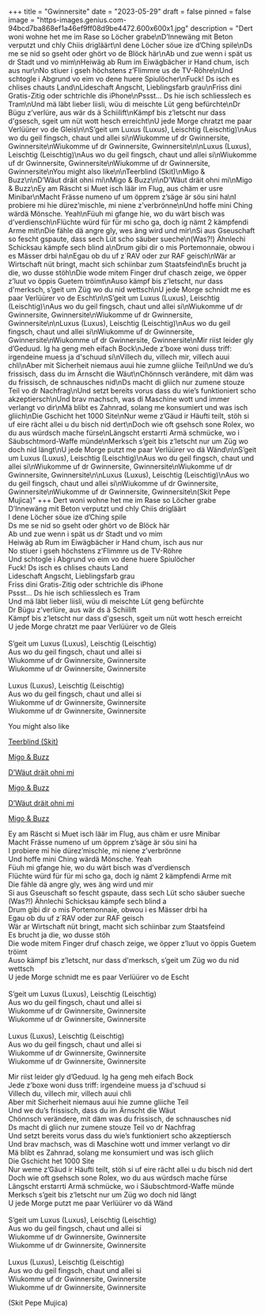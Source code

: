 +++
title = "Gwinnersite"
date = "2023-05-29"
draft = false
pinned = false
image = "https-images.genius.com-94bcd7ba868ef1a46ef9ff08d9be4472.600x600x1.jpg"
description = "Dert woni wohne het me im Rase so Löcher grabe\nD’Innewäng mit Beton verputzt und chly Chiis drigläärt\nI dene Löcher söue ize d’Ching spile\nDs me se nid so gseht oder ghört vo de Blöck här\nAb und zue wenn i spät us dr Stadt und vo mim\nHeiwäg ab Rum im Eiwägbächer ir Hand chum, isch aus nur\nNo stiuer i gseh höchstens z’Flimmre us de TV-Röhre\nUnd schtogle i Abgrund vo eim vo dene huere Spiulöcher\nFuck! Ds isch es chlises chauts Land\nLideschaft Angscht, Lieblingsfarb grau\nFriss dini Gratis-Zitig odеr schtrichle dis iPhone\nPssst... Ds hie isch schliеsslech es Tram\nUnd mä läbt lieber liisli, wüu di meischte Lüt geng befürchte\nDr Bügu z’verlüre, aus wär ds ä Schiilift\nKämpf bis z’letscht nur dass d'gsesch, sgeit um nüt wott hesch erreicht\nU jede Morge chratzt me paar Verlüürer vo de Gleis\n\nS’geit um Luxus (Luxus), Leischtig (Leischtig)\nAus wo du geil fingsch, chaut und allei si\nWiukomme uf dr Gwinnersite, Gwinnersite\nWiukomme uf dr Gwinnersite, Gwinnersite\n\nLuxus (Luxus), Leischtig (Leischtig)\nAus wo du geil fingsch, chaut und allei si\nWiukomme uf dr Gwinnersite, Gwinnersite\nWiukomme uf dr Gwinnersite, Gwinnersite\nYou might also like\n\nTeerblind (Skit)\nMigo & Buzz\n\nD’Wäut dräit ohni mi\nMigo & Buzz\n\nD’Wäut dräit ohni mi\nMigo & Buzz\nEy am Räscht si Muet isch läär im Flug, aus chäm er usre Minibar\nMacht Frässe numeno uf um öpprem z’säge är söu sini ha\nI probiere mi hie dürez’mischle, mi niene z’verbrönne\nUnd hoffe mini Ching wärdä Mönsche. Yeah\nFüuh mi gfange hie, wo du wärt bisch was d’verdiensch\nFlüchte würd für für mi scho ga, doch ig nämt 2 kämpfendi Arme mit\nDie fähle dä angre gly, wes äng wird und mir\nSi aus Gseuschaft so fescht gspaute, dass sech Lüt scho säuber sueche\n(Was?!) Ähnlechi Schicksau kämpfe sech blind a\nDrum gibi dir o mis Portemonnaie, obwou i es Mässer drbi ha\nEgau ob du uf z`RAV oder zur RAF geisch\nWär ar Wirtschaft nüt bringt, macht sich schiinbar zum Staatsfeind\nEs brucht ja die, wo dusse stöh\nDie wode mitem Finger druf chasch zeige, we öpper z’luut vo öppis Guetem tröimt\nAuso kämpf bis z’letscht, nur dass d'merksch, s’geit um Züg wo du nid wettsch\nU jede Morge schnidt me es paar Verlüürer vo de Escht\n\nS’geit um Luxus (Luxus), Leischtig (Leischtig)\nAus wo du geil fingsch, chaut und allei si\nWiukomme uf dr Gwinnersite, Gwinnersite\nWiukomme uf dr Gwinnersite, Gwinnersite\n\nLuxus (Luxus), Leischtig (Leischtig)\nAus wo du geil fingsch, chaut und allei si\nWiukomme uf dr Gwinnersite, Gwinnersite\nWiukomme uf dr Gwinnersite, Gwinnersite\nMir riist leider gly d’Geduud. Ig ha geng meh eifach Bock\nJede z’boxe woni duss triff: irgendeine muess ja d'schuud si\nVillech du, villech mir, villech auui chli\nAber mit Sicherheit niemaus auui hie zumne gliiche Teil\nUnd we du’s frissisch, dass du im Ärnscht die Wäut\nChönnsch verändere, mit däm was du frissisch, de schnausches nid\nDs macht di gliich nur zumene stouze Teil vo dr Nachfrag\nUnd setzt bereits vorus dass du wie’s funktioniert scho akzeptiersch\nUnd brav machsch, was di Maschine wott und immer verlangt vo dir\nMä blibt es Zahnrad, solang me konsumiert und was isch gliich\nDie Gschicht het 1000 Site\nNur weme z’Gäud ir Häufti teilt, stöh si uf eire rächt allei u du bisch nid dert\nDoch wie oft gsehsch sone Rolex, wo du aus würdsch mache fürse\nLängscht erstarrti Armä schmücke, wo i Säubschtmord-Waffe münde\nMerksch s’geit bis z’letscht nur um Züg wo doch nid längt\nU jede Morge putzt me paar Verlüürer vo dä Wänd\n\nS’geit um Luxus (Luxus), Leischtig (Leischtig)\nAus wo du geil fingsch, chaut und allei si\nWiukomme uf dr Gwinnersite, Gwinnersite\nWiukomme uf dr Gwinnersite, Gwinnersite\n\nLuxus (Luxus), Leischtig (Leischtig)\nAus wo du geil fingsch, chaut und allei si\nWiukomme uf dr Gwinnersite, Gwinnersite\nWiukomme uf dr Gwinnersite, Gwinnersite\n(Skit Pepe Mujica)"
+++
Dert woni wohne het me im Rase so Löcher grabe\
D’Innewäng mit Beton verputzt und chly Chiis drigläärt\
I dene Löcher söue ize d’Ching spile\
Ds me se nid so gseht oder ghört vo de Blöck här\
Ab und zue wenn i spät us dr Stadt und vo mim\
Heiwäg ab Rum im Eiwägbächer ir Hand chum, isch aus nur\
No stiuer i gseh höchstens z’Flimmre us de TV-Röhre\
Und schtogle i Abgrund vo eim vo dene huere Spiulöcher\
Fuck! Ds isch es chlises chauts Land\
Lideschaft Angscht, Lieblingsfarb grau\
Friss dini Gratis-Zitig odеr schtrichle dis iPhone\
Pssst... Ds hie isch schliеsslech es Tram\
Und mä läbt lieber liisli, wüu di meischte Lüt geng befürchte\
Dr Bügu z’verlüre, aus wär ds ä Schiilift\
Kämpf bis z’letscht nur dass d'gsesch, sgeit um nüt wott hesch erreicht\
U jede Morge chratzt me paar Verlüürer vo de Gleis\
\
S’geit um Luxus (Luxus), Leischtig (Leischtig)\
Aus wo du geil fingsch, chaut und allei si\
Wiukomme uf dr Gwinnersite, Gwinnersite\
Wiukomme uf dr Gwinnersite, Gwinnersite\
\
Luxus (Luxus), Leischtig (Leischtig)\
Aus wo du geil fingsch, chaut und allei si\
Wiukomme uf dr Gwinnersite, Gwinnersite\
Wiukomme uf dr Gwinnersite, Gwinnersite

You might also like

[Teerblind (Skit)](https://genius.com/Migo-and-buzz-teerblind-skit-lyrics)

[Migo & Buzz](https://genius.com/Migo-and-buzz-teerblind-skit-lyrics)

[D’Wäut dräit ohni mi](https://genius.com/Migo-and-buzz-dwaut-drait-ohni-mi-lyrics)

[Migo & Buzz](https://genius.com/Migo-and-buzz-dwaut-drait-ohni-mi-lyrics)

[D’Wäut dräit ohni mi](https://genius.com/Migo-and-buzz-dwaut-drait-ohni-mi-lyrics)

[Migo & Buzz](https://genius.com/Migo-and-buzz-dwaut-drait-ohni-mi-lyrics)

Ey am Räscht si Muet isch läär im Flug, aus chäm er usre Minibar\
Macht Frässe numeno uf um öpprem z’säge är söu sini ha\
I probiere mi hie dürez’mischle, mi niene z’verbrönne\
Und hoffe mini Ching wärdä Mönsche. Yeah\
Füuh mi gfange hie, wo du wärt bisch was d’verdiensch\
Flüchte würd für für mi scho ga, doch ig nämt 2 kämpfendi Arme mit\
Die fähle dä angre gly, wes äng wird und mir\
Si aus Gseuschaft so fescht gspaute, dass sech Lüt scho säuber sueche\
(Was?!) Ähnlechi Schicksau kämpfe sech blind a\
Drum gibi dir o mis Portemonnaie, obwou i es Mässer drbi ha\
Egau ob du uf z`RAV oder zur RAF geisch\
Wär ar Wirtschaft nüt bringt, macht sich schiinbar zum Staatsfeind\
Es brucht ja die, wo dusse stöh\
Die wode mitem Finger druf chasch zeige, we öpper z’luut vo öppis Guetem tröimt\
Auso kämpf bis z’letscht, nur dass d'merksch, s’geit um Züg wo du nid wettsch\
U jede Morge schnidt me es paar Verlüürer vo de Escht\
\
S’geit um Luxus (Luxus), Leischtig (Leischtig)\
Aus wo du geil fingsch, chaut und allei si\
Wiukomme uf dr Gwinnersite, Gwinnersite\
Wiukomme uf dr Gwinnersite, Gwinnersite\
\
Luxus (Luxus), Leischtig (Leischtig)\
Aus wo du geil fingsch, chaut und allei si\
Wiukomme uf dr Gwinnersite, Gwinnersite\
Wiukomme uf dr Gwinnersite, Gwinnersite

Mir riist leider gly d’Geduud. Ig ha geng meh eifach Bock\
Jede z’boxe woni duss triff: irgendeine muess ja d'schuud si\
Villech du, villech mir, villech auui chli\
Aber mit Sicherheit niemaus auui hie zumne gliiche Teil\
Und we du’s frissisch, dass du im Ärnscht die Wäut\
Chönnsch verändere, mit däm was du frissisch, de schnausches nid\
Ds macht di gliich nur zumene stouze Teil vo dr Nachfrag\
Und setzt bereits vorus dass du wie’s funktioniert scho akzeptiersch\
Und brav machsch, was di Maschine wott und immer verlangt vo dir\
Mä blibt es Zahnrad, solang me konsumiert und was isch gliich\
Die Gschicht het 1000 Site\
Nur weme z’Gäud ir Häufti teilt, stöh si uf eire rächt allei u du bisch nid dert\
Doch wie oft gsehsch sone Rolex, wo du aus würdsch mache fürse\
Längscht erstarrti Armä schmücke, wo i Säubschtmord-Waffe münde\
Merksch s’geit bis z’letscht nur um Züg wo doch nid längt\
U jede Morge putzt me paar Verlüürer vo dä Wänd\
\
S’geit um Luxus (Luxus), Leischtig (Leischtig)\
Aus wo du geil fingsch, chaut und allei si\
Wiukomme uf dr Gwinnersite, Gwinnersite\
Wiukomme uf dr Gwinnersite, Gwinnersite\
\
Luxus (Luxus), Leischtig (Leischtig)\
Aus wo du geil fingsch, chaut und allei si\
Wiukomme uf dr Gwinnersite, Gwinnersite\
Wiukomme uf dr Gwinnersite, Gwinnersite

(Skit Pepe Mujica)